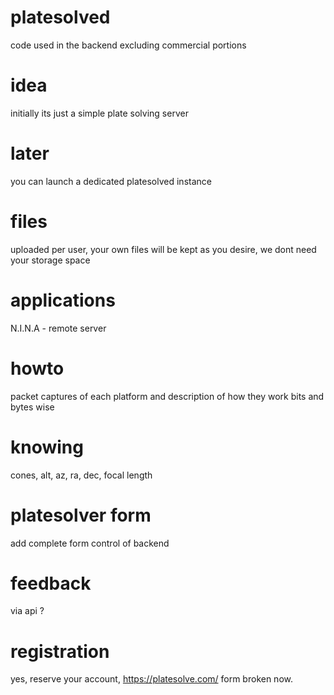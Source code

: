# platesolved
code used in the backend excluding commercial portions

# idea
initially its just a simple plate solving server

# later
you can launch a dedicated platesolved instance

# files

uploaded per user, your own files will be kept as you desire, we dont need your storage space

# applications

N.I.N.A - remote server

# howto

packet captures of each platform and description of how they work bits and bytes wise

# knowing

cones, alt, az, ra, dec, focal length

# platesolver form

add complete form control of backend

# feedback

via api ? 


# registration

yes, reserve your account, https://platesolve.com/ form broken now. 
